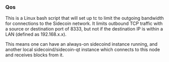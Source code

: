 ### Qos ###

This is a Linux bash script that will set up tc to limit the outgoing bandwidth for connections to the Sidecoin network. It limits outbound TCP traffic with a source or destination port of 8333, but not if the destination IP is within a LAN (defined as 192.168.x.x).

This means one can have an always-on sidecoind instance running, and another local sidecoind/sidecoin-qt instance which connects to this node and receives blocks from it.
